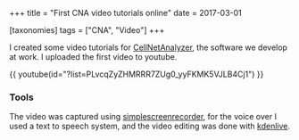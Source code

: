 +++
title = "First CNA video tutorials online"
date = 2017-03-01

[taxonomies]
tags = ["CNA", "Video"]
+++

I created some video tutorials for [CellNetAnalyzer](https://www2.mpi-magdeburg.mpg.de/projects/cna/cna.html),
the software we develop at work.
I uploaded the first video to youtube.

{{ youtube(id="?list=PLvcqZyZHMRRR7ZUg0_yyFKMK5VJLB4Cj1") }}

<!-- more -->

### Tools

The video was captured using [simplescreenrecorder](http://www.maartenbaert.be/simplescreenrecorder/),
for the voice over I used a text to speech system,
and the video editing was done with [kdenlive](https://kdenlive.org).
